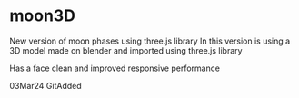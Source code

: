 # moon3D
New version of moon phases using three.js library
In this version is using a 3D model made on blender and imported using three.js library

Has a face clean and improved responsive performance

03Mar24
GitAdded
